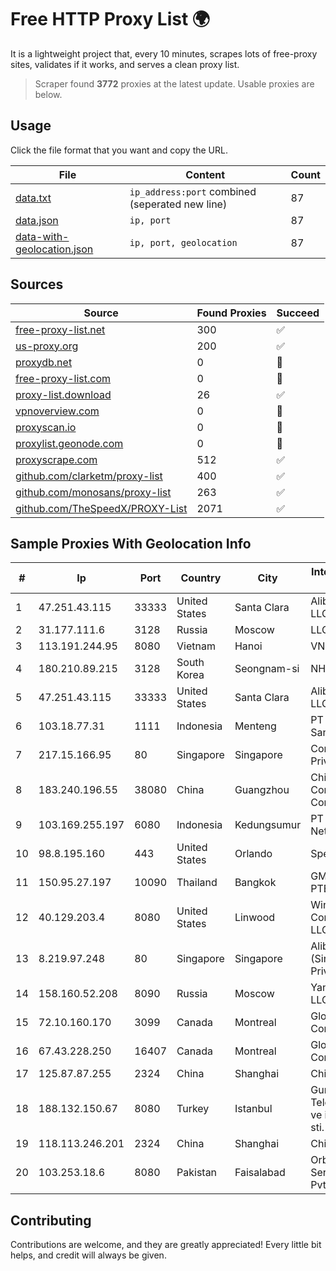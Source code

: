 
# Free HTTP Proxy List 🌍

It is a lightweight project that, every 10 minutes, scrapes lots of free-proxy sites, validates if it works, and serves a clean proxy list.


> Scraper found **3772** proxies at the latest update. Usable proxies are below.

## Usage

Click the file format that you want and copy the URL.


|File|Content|Count|
|----|-------|-----|
|[data.txt](https://raw.githubusercontent.com/themiralay/Proxy-List-World/master/data.txt)|`ip_address:port` combined (seperated new line)|87|
|[data.json](https://raw.githubusercontent.com/themiralay/Proxy-List-World/master/data.json)|`ip, port`|87|
|[data-with-geolocation.json](https://raw.githubusercontent.com/themiralay/Proxy-List-World/master/data-with-geolocation.json)|`ip, port, geolocation`|87|

## Sources

|Source|Found Proxies|Succeed|
|------|-------------|-------|
|[free-proxy-list.net](https://free-proxy-list.net)|300|✅|
|[us-proxy.org](https://www.us-proxy.org)|200|✅|
|[proxydb.net](http://proxydb.net)|0|🚫|
|[free-proxy-list.com](https://free-proxy-list.com/?page=&port=&type%5B%5D=http&type%5B%5D=https&up_time=0&search=Search)|0|🚫|
|[proxy-list.download](https://www.proxy-list.download/HTTP)|26|✅|
|[vpnoverview.com](https://vpnoverview.com/privacy/anonymous-browsing/free-proxy-servers)|0|🚫|
|[proxyscan.io](https://www.proxyscan.io)|0|🚫|
|[proxylist.geonode.com](https://proxylist.geonode.com/api/proxy-list?limit=300&page=1&sort_by=lastChecked&sort_type=desc&protocols=http,https)|0|🚫|
|[proxyscrape.com](https://api.proxyscrape.com/v2/?request=displayproxies&protocol=http&timeout=10000&country=all&ssl=all&anonymity=all)|512|✅|
|[github.com/clarketm/proxy-list](https://raw.githubusercontent.com/clarketm/proxy-list/master/proxy-list-raw.txt)|400|✅|
|[github.com/monosans/proxy-list](https://raw.githubusercontent.com/monosans/proxy-list/main/proxies/http.txt)|263|✅|
|[github.com/TheSpeedX/PROXY-List](https://raw.githubusercontent.com/TheSpeedX/PROXY-List/master/http.txt)|2071|✅|


## Sample Proxies With Geolocation Info

|#|Ip|Port|Country|City|Internet Service Provider|
|-|--|----|-------|----|-------------------------|
|1|47.251.43.115|33333|United States|Santa Clara|Alibaba Cloud LLC|
|2|31.177.111.6|3128|Russia|Moscow|LLC Smart Ape|
|3|113.191.244.95|8080|Vietnam|Hanoi|VNPT|
|4|180.210.89.215|3128|South Korea|Seongnam-si|NHNCLOUD|
|5|47.251.43.115|33333|United States|Santa Clara|Alibaba Cloud LLC|
|6|103.18.77.31|1111|Indonesia|Menteng|PT Usaha Adi Sanggoro|
|7|217.15.166.95|80|Singapore|Singapore|Contabo Asia Private Limited|
|8|183.240.196.55|38080|China|Guangzhou|China Mobile Communications Corporation|
|9|103.169.255.197|6080|Indonesia|Kedungsumur|PT Master Star Network|
|10|98.8.195.160|443|United States|Orlando|Spectrum|
|11|150.95.27.197|10090|Thailand|Bangkok|GMO-Z.COM PTE. LTD.|
|12|40.129.203.4|8080|United States|Linwood|Windstream Communications LLC|
|13|8.219.97.248|80|Singapore|Singapore|Alibaba Cloud (Singapore) Private Limited|
|14|158.160.52.208|8090|Russia|Moscow|Yandex.Cloud LLC|
|15|72.10.160.170|3099|Canada|Montreal|GloboTech Communications|
|16|67.43.228.250|16407|Canada|Montreal|GloboTech Communications|
|17|125.87.87.255|2324|China|Shanghai|China Telecom|
|18|188.132.150.67|8080|Turkey|Istanbul|Guneydogu Telekom int.bil. ve ilt. hiz. tic. ltd. sti.|
|19|118.113.246.201|2324|China|Shanghai|Chinanet|
|20|103.253.18.6|8080|Pakistan|Faisalabad|Orbit Internet Service Provider Pvt Ltd|



## Contributing

Contributions are welcome, and they are greatly appreciated! Every
little bit helps, and credit will always be given.

